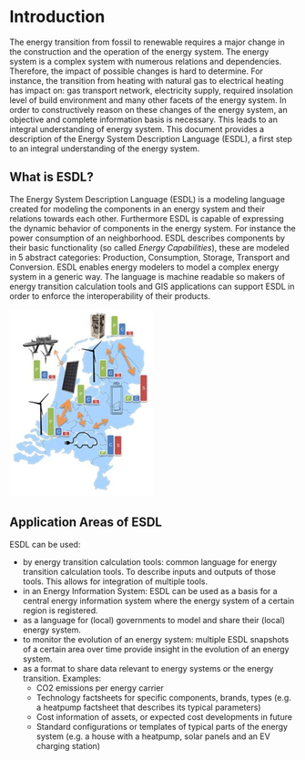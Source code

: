 # Introduction

The energy transition from fossil to renewable requires a major change in the construction and the operation of the energy system. The energy system is a complex system with numerous relations and dependencies. Therefore, the impact of possible changes is hard to determine. For instance, the transition from heating with natural gas to electrical heating has impact on: gas transport network, electricity supply, required insolation level of build environment and many other facets of the energy system. In order to constructively reason on these changes of the energy system, an objective and complete information basis is necessary.  This leads to an integral understanding of energy system. This document provides a description of the Energy System Description Language \(ESDL\), a first step to an integral understanding of the energy system.

## What is ESDL?

The Energy System Description Language \(ESDL\) is a modeling language created for modeling the components in an energy system and their relations towards each other. Furthermore ESDL is capable of expressing the dynamic behavior of components in the energy system. For instance the power consumption of an neighborhood. ESDL describes components by their basic functionality \(so called _Energy Capabilities_\), these are modeled in 5 abstract categories: Production, Consumption, Storage, Transport and Conversion. ESDL enables energy modelers to model a complex energy system in a generic way. The language is machine readable so makers of energy transition calculation tools and GIS applications can support ESDL in order to enforce the interoperability of their products.

![](./Images/ESDL.JPG)

## Application Areas of ESDL

ESDL can be used:

* by energy transition calculation tools: common language for energy transition calculation tools. To describe inputs and outputs of those tools.
  This allows for integration of multiple tools.
* in an Energy Information System: ESDL can be used as a basis for a central energy information system where the energy system of a certain region is registered.
* as a language for \(local\) governments to model and share their \(local\) energy system.
* to monitor the evolution of an energy system: multiple ESDL snapshots of a certain area over time provide insight in the evolution of an energy system.
* as a format to share data relevant to energy systems or the energy transition. Examples:
  * CO2 emissions per energy carrier
  * Technology factsheets for specific components, brands, types \(e.g. a heatpump factsheet that describes its typical parameters\)
  * Cost information of assets, or expected cost developments in future
  * Standard configurations or templates of typical parts of the energy system \(e.g. a house with a heatpump, solar panels and an EV charging station\)



##



